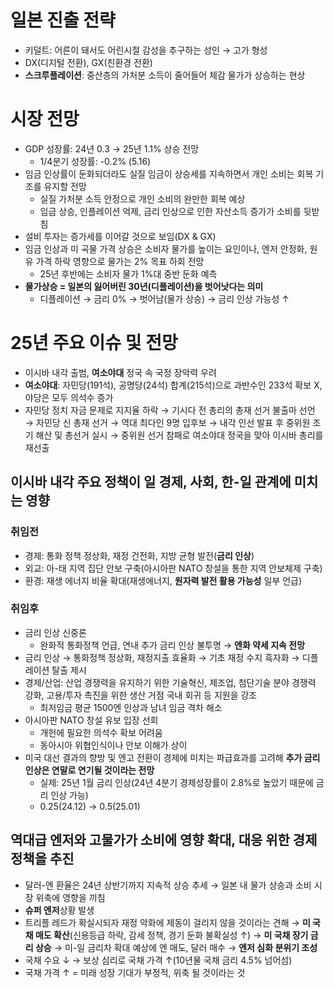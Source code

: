 # 일본 진출 전략
- 키덜트: 어른이 돼서도 어린시절 감성을 추구하는 성인 → 고가 형성
- DX(디지털 전환), GX(친환경 전환)
- **스크루플레이션**: 중산층의 가처분 소득이 줄어들어 체감 물가가 상승하는 현상

# 시장 전망
- GDP 성장률: 24년 0.3 → 25년 1.1% 상승 전망
    + 1/4분기 성장률: -0.2% (5.16)
- 임금 인상률이 둔화되더라도 실질 임금이 상승세를 지속하면서 개인 소비는 회복 기조를 유지할 전망
    + 실질 가처분 소득 안정으로 개인 소비의 완만한 회복 예상
    + 임금 상승, 인플레이션 억제, 금리 인상으로 인한 자산소득 증가가 소비를 뒷받침
- 설비 투자는 증가세를 이어갈 것으로 보임(DX & GX)
- 임금 인상과 미 곡물 가격 상승은 소비자 물가를 높이는 요인이나, 엔저 안정화, 원유 가격 하락 영향으로 물가는 2% 목표 하회 전망
    + 25년 후반에는 소비자 물가 1%대 중반 둔화 예측
- **물가상승 = 일본의 잃어버린 30년(디플레이션)을 벗어낫다는 의미**
    + 디플레이션 → 금리 0% → 벗어남(물가 상승) → 금리 인상 가능성 ↑

# 25년 주요 이슈 및 전망
- 이시바 내각 출범, **여소야대** 정국 속 국정 장악력 우려
- **여소야대**: 자민당(191석), 공명당(24석) 합계(215석)으로 과반수인 233석 확보 X, 야당은 모두 의석수 증가 
- 자민당 정치 자금 문제로 지지율 하락 → 기시다 전 총리의 총재 선거 불출마 선언 → 자민당 신 총재 선거 → 역대 최다인 9명 입후보 → 내각 인선 발표 후 중위원 조기 해산 및 총선거 실시 → 중위원 선거 참패로 여소야대 정국을 맞아 이시바 총리를 재선출

## 이시바 내각 주요 정책이 일 경제, 사회, 한-일 관계에 미치는 영향
### 취임전
- 경제: 통화 정책 정상화, 재정 건전화, 지방 균형 발전(**금리 인상**)
- 외교: 아-태 지역 집단 안보 구축(아시아판 NATO 창설을 통한 지역 안보체제 구축)
- 환경: 재생 에너지 비율 확대(재생에너지, **원자력 발전 활용 가능성** 일부 언급)

### 취임후
- 금리 인상 신중론
    + 완화적 통화정책 언급, 연내 추가 금리 인상 불투명 → **엔화 약세 지속 전망**
- 금리 인상 → 통화정책 정상화, 재정지출 효율화 → 기초 재정 수지 흑자화 → 디플레이션 탈출 제시
- 경제/산업: 산업 경쟁력을 유지하기 위한 기술혁신, 제조업, 첨단기술 분야 경쟁력 강화, 고용/투자 촉진을 위한 생산 거점 국내 회귀 등 지원을 강조
    + 최저임금 평균 1500엔 인상과 남녀 임금 격차 해소
- 아시아판 NATO 창설 유보 입장 선회
    + 개헌에 필요한 의석수 확보 어려움
    + 동아시아 위협인식이나 안보 이해가 상이
- 미국 대선 결과의 향방 및 엔고 전환이 경제에 미치는 파급효과를 고려해 **추가 금리 인상은 연말로 연기될 것이라는 전망**
    + 실제: 25년 1월 금리 인상(24년 4분기 경제성장률이 2.8%로 높았기 때문에 금리 인상 가능)
    + 0.25(24.12) → 0.5(25.01)

## 역대급 엔저와 고물가가 소비에 영향 확대, 대응 위한 경제정책을 추진
- 달러-엔 환율은 24년 상반기까지 지속적 상승 추세 → 일본 내 물가 상승과 소비 시장 위축에 영향을 끼침
- **슈퍼 엔저**상황 발생
- 트리플 레드가 확실시되자 재정 악화에 제동이 걸리지 않을 것이라는 견해 → **미 국채 매도 확산**(신용등급 하락, 감세 정책, 경기 둔화 불확실성 ↑) → **미 국채 장기 금리 상승** → 미-일 금리차 확대 예상에 엔 매도, 달러 매수 → **엔저 심화 분위기 조성**
- 국채 수요 ↓ → 보상 심리로 국채 가격 ↑(10년물 국채 금리 4.5% 넘어섬)
- 국채 가격 ↑ = 미래 성장 기대가 부정적, 위축 될 것이라는 것